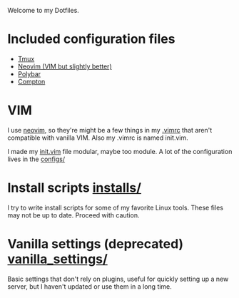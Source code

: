 Welcome to my Dotfiles.

# Included configuration files
  - [Tmux](https://hackernoon.com/a-gentle-introduction-to-tmux-8d784c404340)
  - [Neovim (VIM but slightly better)](https://neovim.io/)
  - [Polybar](https://github.com/jaagr/polybar)
  - [Compton](https://github.com/chjj/compton)

# VIM

  I use [neovim](https://neovim.io/), so they're might be a few things in my
  [.vimrc](/adc613/Dotfiles/blob/master/init.vim) that aren't compatible with
  vanilla VIM. Also my .vimrc is named init.vim.

  I made my [init.vim](/adc613/Dotfiles/blob/master/init.vim) file modular,
  maybe too module. A lot of the configuration lives in the [configs/](/adc613/Dotfiles/tree/master/config)

# Install scripts [installs/](/adc613/Dotfiles/tree/master/installs)

  I try to write install scripts for some of my favorite Linux tools. These
  files may not be up to date. Proceed with caution.

# Vanilla settings (deprecated) [vanilla_settings/](/adc613/Dotfiles/tree/master/vanilla_settings)
  
  Basic settings that don't rely on plugins, useful for quickly setting up a
  new server, but I haven't updated or use them in a long time.
